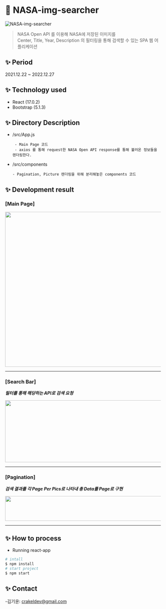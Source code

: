 # 🚀 NASA-img-searcher
![NASA-img-searcher](https://user-images.githubusercontent.com/59333136/152462396-e0c9c99f-ae72-4361-98bc-0fc5b24509d1.png)

> NASA Open API 를 이용해 NASA에 저장된 이미지를  
> Center, Title, Year, Description 의 필터링을 통해 검색할 수 있는 SPA 웹 어플리케이션
## ✨  Period
2021.12.22 ~ 2022.12.27

## ✨  Technology used
  * React (17.0.2)
  * Bootstrap (5.1.3)

## ✨ Directory Description
  * /src/App.js

         - Main Page 코드
         - axios 를 통해 request한 NASA Open API response를 통해 불러온 정보들을 렌더링한다.
         
  * /src/components

        - Pagination, Picture 렌더링을 위해 분리해놓은 components 코드


## ✨ Development result
### [Main Page]
  
   <img src="https://user-images.githubusercontent.com/59333136/152464687-273708fa-a2b8-4838-b4a5-118517151183.png" width="1000" height="500"/>

  ------
  
### [Search Bar]
  ***필터를 통해 해당하는 API로 검색 요청***  

  <img src="https://user-images.githubusercontent.com/59333136/152473293-a2bdbe29-032a-456c-ac95-193b80bd0deb.png" width="1000" height="200" />


 ------

### [Pagination]
***검색 결과를 각 Page Per Pics로 나타내 총 Data를 Page로 구현***  

  <img src="https://user-images.githubusercontent.com/59333136/152474037-6d793b5c-832d-4160-8a28-f83ada31b0cd.png" width="1000" height="80" />
  
------
    
## ✨ How to process 
* Running react-app
```bash
# intall
$ npm install
# start project
$ npm start
```

## ✨ Contact
-김기윤: crakeldev@gmail.com   
